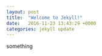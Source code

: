 ```yaml
---
layout: post
title:  "Welcome to Jekyll!"
date:   2016-11-23 13:43:29 +0000
categories: jekyll update
---
```

something
